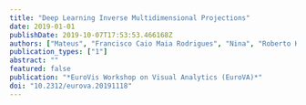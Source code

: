 ```yaml
---
title: "Deep Learning Inverse Multidimensional Projections"
date: 2019-01-01
publishDate: 2019-10-07T17:53:53.466168Z
authors: ["Mateus", "Francisco Caio Maia Rodrigues", "Nina", "Roberto Hirata Jr.", "Alexandru C. Telea"]
publication_types: ["1"]
abstract: ""
featured: false
publication: "*EuroVis Workshop on Visual Analytics (EuroVA)*"
doi: "10.2312/eurova.20191118"
---
```


